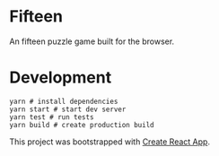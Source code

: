 # Fifteen

An fifteen puzzle game built for the browser.

# Development

```
yarn # install dependencies
yarn start # start dev server
yarn test # run tests
yarn build # create production build
```

This project was bootstrapped with [Create React App](https://github.com/facebook/create-react-app).
